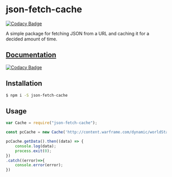 # json-fetch-cache

[![Codacy Badge](https://api.codacy.com/project/badge/Grade/d58ad0ff883b423aa8d6014931362032)](https://www.codacy.com/app/aliasfalse/json-fetch-cache?utm_source=github.com&utm_medium=referral&utm_content=aliasfalse/json-fetch-cache&utm_campaign=badger)

A simple package for fetching JSON from a URL and caching it for a decided amount of time.

## [Documentation](https://aliasfalse.github.io/json-fetch-cache)

[![Codacy Badge](https://api.codacy.com/project/badge/Grade/d58ad0ff883b423aa8d6014931362032)](https://www.codacy.com/app/aliasfalse/json-fetch-cache?utm_source=github.com&amp;utm_medium=referral&amp;utm_content=aliasfalse/json-fetch-cache&amp;utm_campaign=Badge_Grade)

## Installation
```bash
$ npm i -S json-fetch-cache
```

## Usage
```js
var Cache = require("json-fetch-cache");

const pcCache = new Cache('http://content.warframe.com/dynamic/worldState.php', 10000);

pcCache.getData().then((data) => {
    console.log(data);
    process.exit(0);
})
.catch((error)=>{
    console.error(error);
})
```
